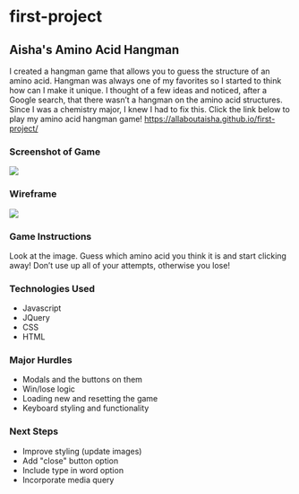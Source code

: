 # first-project

## Aisha's Amino Acid Hangman
I created a hangman game that allows you to guess the structure of an amino acid. Hangman was always one of my favorites so I started to think how can I make it unique. I thought of a few ideas and noticed, after a Google search, that there wasn’t a hangman on the amino acid structures. Since I was a chemistry major, I knew I had to fix this. Click the link below to play my amino acid hangman game! 
https://allaboutaisha.github.io/first-project/

### Screenshot of Game
![](https://github.com/allaboutaisha/first-project/blob/main/Game%20Screen.png)

### Wireframe
![](https://github.com/allaboutaisha/first-project/blob/main/Wireframe.png)

### Game Instructions 
Look at the image. Guess which amino acid you think it is and start clicking away! Don’t use up all of your attempts, otherwise you lose! 

### Technologies Used 
- Javascript
- JQuery
- CSS
- HTML

### Major Hurdles
- Modals and the buttons on them 
- Win/lose logic
- Loading new and resetting the game
- Keyboard styling and functionality 

### Next Steps
- Improve styling (update images)
- Add "close" button option 
- Include type in word option 
- Incorporate media query 
